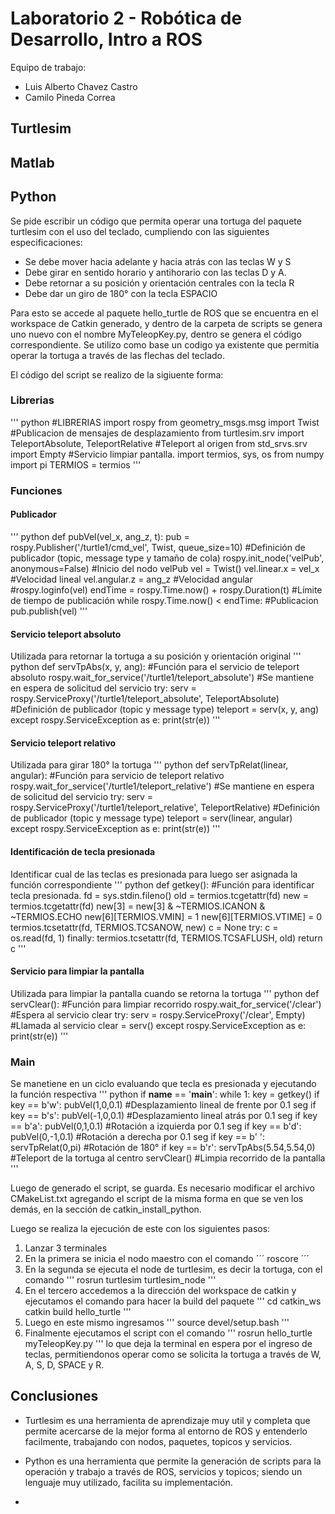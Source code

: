 # Laboratorio 2 - Robótica de Desarrollo, Intro a ROS 
Equipo de trabajo: 
- Luis Alberto Chavez Castro
- Camilo Pineda Correa

## Turtlesim





## Matlab



## Python
Se pide escribir un código que permita operar una tortuga del paquete turtlesim con el uso del teclado, cumpliendo con las siguientes especificaciones:

* Se debe mover hacia adelante y hacia atrás con las teclas W y S
* Debe girar en sentido horario y antihorario con las teclas D y A.
* Debe retornar a su posición y orientación centrales con la tecla R
* Debe dar un giro de 180° con la tecla ESPACIO

Para esto se accede al paquete hello_turtle de ROS que se encuentra en el workspace de Catkin generado, y dentro de la carpeta de scripts se genera uno nuevo con el nombre MyTeleopKey.py, dentro se genera el código correspondiente. Se utilizo como base un codigo ya existente que permitia operar la tortuga a través de las flechas del teclado.

El código del script se realizo de la sigiuente forma:

### Librerias
''' python
#LIBRERIAS
import rospy
from geometry_msgs.msg import Twist                                                     #Publicacion de mensajes de desplazamiento
from turtlesim.srv import TeleportAbsolute, TeleportRelative                            #Teleport al origen
from std_srvs.srv import Empty                                                          #Servicio limpiar pantalla.
import termios, sys, os
from numpy import pi
TERMIOS = termios
'''

### Funciones
#### Publicador
''' python
def pubVel(vel_x, ang_z, t):
    pub = rospy.Publisher('/turtle1/cmd_vel', Twist, queue_size=10)                     #Definición de publicador (topic, message type y tamaño de cola)
    rospy.init_node('velPub', anonymous=False)                                          #Inicio del nodo velPub
    vel = Twist()
    vel.linear.x = vel_x                                                                #Velocidad lineal
    vel.angular.z = ang_z                                                               #Velocidad angular
    #rospy.loginfo(vel)
    endTime = rospy.Time.now() + rospy.Duration(t)                                      #Límite de tiempo de publicación
    while rospy.Time.now() < endTime:                                                   #Publicacion
        pub.publish(vel)
'''

#### Servicio teleport absoluto
Utilizada para retornar la tortuga a su posición y orientación original
''' python
def servTpAbs(x, y, ang):                                                               #Función para el servicio de teleport absoluto
    rospy.wait_for_service('/turtle1/teleport_absolute')                                #Se mantiene en espera de solicitud del servicio
    try:
        serv = rospy.ServiceProxy('/turtle1/teleport_absolute', TeleportAbsolute)       #Definición de publicador (topic y message type)
        teleport = serv(x, y, ang)
    except rospy.ServiceException as e:
        print(str(e))
'''

#### Servicio teleport relativo
Utilizada para girar 180° la tortuga
''' python
def servTpRelat(linear, angular):                                                       #Función para servicio de teleport relativo
    rospy.wait_for_service('/turtle1/teleport_relative')                                #Se mantiene en espera de solicitud del servicio
    try:
        serv = rospy.ServiceProxy('/turtle1/teleport_relative', TeleportRelative)       #Definición de publicador (topic y message type)
        teleport = serv(linear, angular)                                                
    except rospy.ServiceException as e:
        print(str(e))
'''

#### Identificación de tecla presionada
Identificar cual de las teclas es presionada para luego ser asignada la función correspondiente
''' python
def getkey():                                                                           #Función para identificar tecla presionada.
    fd = sys.stdin.fileno()
    old = termios.tcgetattr(fd)
    new = termios.tcgetattr(fd)
    new[3] = new[3] & ~TERMIOS.ICANON & ~TERMIOS.ECHO
    new[6][TERMIOS.VMIN] = 1
    new[6][TERMIOS.VTIME] = 0
    termios.tcsetattr(fd, TERMIOS.TCSANOW, new)
    c = None
    try:
        c = os.read(fd, 1)
    finally:
        termios.tcsetattr(fd, TERMIOS.TCSAFLUSH, old)
    return c
'''

#### Servicio para limpiar la pantalla
Utilizada para limpiar la pantalla cuando se retorna la tortuga
''' python
def servClear():                                                                        #Función para limpiar recorrido
    rospy.wait_for_service('/clear')                                                    #Espera al servicio clear
    try:
        serv = rospy.ServiceProxy('/clear', Empty)                                      #Llamada al servicio
        clear = serv()
    except rospy.ServiceException as e:
        print(str(e))
'''

### Main
Se manetiene en un ciclo evaluando que tecla es presionada y ejecutando la función respectiva
''' python
if __name__ == '__main__':
    while 1: 
        key = getkey()
        if key == b'w':
            pubVel(1,0,0.1)                                                             #Desplazamiento lineal de frente por 0.1 seg
        if key == b's':
            pubVel(-1,0,0.1)                                                            #Desplazamiento lineal atrás por 0.1 seg
        if key == b'a':
            pubVel(0,1,0.1)                                                             #Rotación a izquierda por 0.1 seg
        if key == b'd':
            pubVel(0,-1,0.1)                                                            #Rotación a derecha por 0.1 seg
        if key == b' ':                                                                 
            servTpRelat(0,pi)                                                           #Rotación de 180°
        if key == b'r': 
            servTpAbs(5.54,5.54,0)                                                      #Teleport de la tortuga al centro
            servClear()                                                                 #Limpia recorrido de la pantalla
'''

Luego de generado el script, se guarda.
Es necesario modificar el archivo CMakeList.txt agregando el script de la misma forma en que se ven los demás, en la sección de catkin_install_python.

Luego se realiza la ejecución de este con los siguientes pasos:

1. Lanzar 3 terminales
2. En la primera se inicia el nodo maestro con el comando
´´´
roscore
´´´
3. En la segunda se ejecuta el node de turtlesim, es decir la tortuga, con el comando
'''
rosrun turtlesim turtlesim_node
'''
4. En el tercero accedemos a la dirección del workspace de catkin y ejecutamos el comando para hacer la build del paquete
'''
cd catkin_ws
catkin build hello_turtle
'''
5. Luego en este mismo ingresamos 
'''
source devel/setup.bash
'''
6. Finalmente ejecutamos el script con el comando
'''
rosrun hello_turtle myTeleopKey.py
'''
lo que deja la terminal en espera por el ingreso de teclas, permitiendonos operar como se solicita la tortuga a través de W, A, S, D, SPACE y R.



## Conclusiones
* Turtlesim es una herramienta de aprendizaje muy util y completa que permite acercarse de la mejor forma al entorno de ROS y entenderlo facilmente, trabajando con nodos, paquetes, topicos y servicios.

* Python es una herramienta que permite la generación de scripts para la operación y trabajo a través de ROS, servicios y topicos; siendo un lenguaje muy utilizado, facilita su implementación.

* 